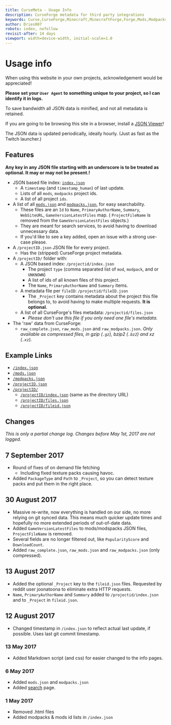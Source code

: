```yaml
---
title: CurseMeta - Usage Info
description: CurseForge metadata for third party integrations
keywords: Curse,CurseForge,Minecraft,MinecraftForge,Forge,Mods,Modpacks
author: Dries007
robots: index, nofollow
revisit-after: 14 days
viewport: width=device-width, initial-scale=1.0
---
```

<!--
    Copyright 2017 Dries007

    Licensed under the EUPL, Version 1.1 only (the "Licence");
    You may not use this work except in compliance with the Licence.
    You may obtain a copy of the Licence at:
    
    https://joinup.ec.europa.eu/software/page/eupl5
    
    Unless required by applicable law or agreed to in writing, software
    distributed under the Licence is distributed on an "AS IS" basis,
    WITHOUT WARRANTIES OR CONDITIONS OF ANY KIND, either express or implied.
    See the Licence for the specific language governing
    permissions and limitations under the Licence.
-->

# Usage info

When using this website in your own projects, acknowledgement would be appreciated!

**Please set your `User Agent` to something unique to your project, so I can identify it in logs.**

To save bandwidth all JSON data is minified, and not all metadata is retained.

If you are going to be browsing this site in a browser, install a [JSON Viewer](https://chrome.google.com/webstore/detail/json-viewer/gbmdgpbipfallnflgajpaliibnhdgobh)!

The JSON data is updated periodically, ideally hourly. (Just as fast as the Twitch launcher.)

## Features

**Any key in any JSON file starting with an underscore is to be treated as optional. It may or may not be present.!**

- JSON based file index: [`index.json`](index.json)
  - A `timestamp` (and `timestamp_human`) of last update.
  - Lists of all `mods`, `modpacks` project ids.
  - A list of all project `ids`.
- A list of all [`mods.json`](mods.json) and [`modpacks.json`](modpacks.json), for easy searchability.
  - These files are an `Id` to `Name`, `PrimaryAuthorName`, `Summary`, `WebSiteURL`, `GameVersionLatestFiles` map. ( `ProjectFileName` is removed from the `GameVersionLatestFiles` objects.)
  - They are meant for search services, to avoid having to download unnecessary data.
  - If you'd like to see a key added, open an issue with a strong use-case please.
- A `/projectID.json` JSON file for every project.
  - Has the (stripped) CurseForge project metadata.
- A `/projectID/` folder with:
  - A JSON based index: `/projectid/index.json`
    - The project `type` (comma separated list of `mod`, `modpack`, and or `UNKNOWN`)
    - A list of ids of all known files of this project.
    - The `Name`, `PrimaryAuthorName` and `Summary` items. 
  - A metadata file per `fileID`: `/projectid/fileID.json`
    - The `_Project` key contains metadata about the project this file belongs to, to avoid having to make multiple requests. **It is optional.** 
  - A list of all CurseForge's files metadata: `/projectid/files.json`
    - _Please don't use this file if you only need one file's metadata._
- The 'raw' data from CurseForge:
  - `raw_complete.json`, `raw_mods.json` and `raw_modpacks.json`.
    _Only available as compressed files, in gzip (`.gz`), bzip2 (`.bz2`) and xz (`.xz`)._ 

## Example Links

- [`/index.json`](index.json)
- [`/mods.json`](mods.json)
- [`/modpacks.json`](modpacks.json)
- [`/projectID.json`](/226294.json)
- [`/projectID/`](/226294/)
  - [`/projectID/index.json`](/226294/index.json) (same as the directory URL)
  - [`/projectID/files.json`](/226294/files.json)
  - [`/projectID/fileid.json`](/226294/2222653.json)

## Changes

_This is only a partial change log. Changes before May 1st, 2017 are not logged._

## 7 September 2017

- Round of fixes of on demand file fetching
    - Including fixed texture packs causing havoc.
- Added `PackageType` and `Path` to `_Project`, so you can detect texture packs and put them in the right place. 

## 30 August 2017

- Massive re-write, now everything is handled on our side, no more relying on git synced data.
  This means much quicker update times and hopefully no more extended periods of out-of-date data.
- Added `GameVersionLatestFiles` to mods/modspacks JSON files, `ProjectFileName` is removed.
- Several fields are no longer filtered out, like `PopularityScore` and `DownloadCount`.
- Added `raw_complete.json`, `raw_mods.json` and `raw_modpacks.json` (only compressed). 

## 13 August 2017

- Added the optional `_Project` key to the `fileid.json` files.
  Requested by reddit user joonatoona to eliminate extra HTTP requests.
- `Name`, `PrimaryAuthorName` and `Summary` added to `/projectid/index.json` and to `_Project` in `fileid.json`.

## 12 August 2017

- Changed timestamp in `/index.json` to reflect actual last update, if possible.
  Uses last git commit timestamp.

### 13 May 2017

- Added Markdown script (and css) for easier changed to the info pages.

### 6 May 2017
- Added `mods.json` and `modpacks.json`
- Added [search](/search) page.

### 1 May 2017
- Removed .html files
- Added modpacks & mods id lists in `/index.json`
